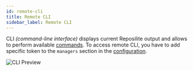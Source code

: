 ```yaml
---
id: remote-cli
title: Remote CLI
sidebar_label: Remote CLI
---
```


CLI *(command-line interface)* displays current Reposilite output and allows to perform available [commands](install#interactive-cli).
To access remote CLI, you have to add specific token to the `managers` section in the [configuration](configuration#default-configuration).

![CLI Preview](/img/cli-preview.gif)
